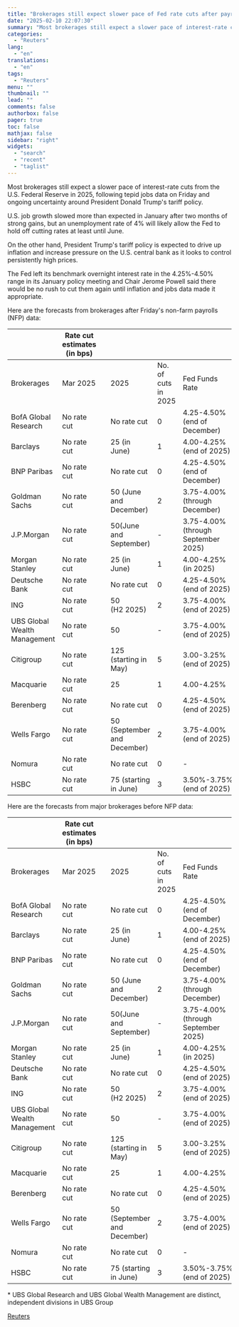 ```yaml
---
title: "Brokerages still expect slower pace of Fed rate cuts after payrolls data"
date: "2025-02-10 22:07:30"
summary: "Most brokerages still expect a slower pace of interest-rate cuts from the U.S. Federal Reserve in 2025, following tepid jobs data on Friday and ongoing uncertainty around President Donald Trump's tariff policy.U.S. job growth slowed more than expected in January after two months of strong gains, but an unemployment rate..."
categories:
  - "Reuters"
lang:
  - "en"
translations:
  - "en"
tags:
  - "Reuters"
menu: ""
thumbnail: ""
lead: ""
comments: false
authorbox: false
pager: true
toc: false
mathjax: false
sidebar: "right"
widgets:
  - "search"
  - "recent"
  - "taglist"
---
```


Most brokerages still expect a slower pace of interest-rate cuts from the U.S. Federal Reserve in 2025, following tepid jobs data on Friday and ongoing uncertainty around President Donald Trump's tariff policy.

U.S. job growth slowed more than expected in January after two months of strong gains, but an unemployment rate of 4% will likely allow the Fed to hold off cutting rates at least until June.

On the other hand, President Trump's tariff policy is expected to drive up inflation and increase pressure on the U.S. central bank as it looks to control persistently high prices.

The Fed left its benchmark overnight interest rate in the 4.25%-4.50% range in its January policy meeting and Chair Jerome Powell said there would be no rush to cut them again until inflation and jobs data made it appropriate.

Here are the forecasts from brokerages after Friday's non-farm payrolls (NFP) data:

|  | Rate cut estimates (in bps) | | | |  |
| --- | --- | --- | --- | --- | --- |
| Brokerages | Mar 2025 | | 2025 | No. of cuts in 2025 | Fed Funds Rate |
| BofA Global Research | No rate cut | | No rate cut | 0 | 4.25-4.50%(end of December) |
| Barclays | No rate cut | | 25 (in June) | 1 | 4.00-4.25% (end of 2025) |
| BNP Paribas | No rate cut | | No rate cut | 0 | 4.25-4.50%(end of December) |
| Goldman Sachs | No rate cut | | 50 (June and December) | 2 | 3.75-4.00% (through December) |
| J.P.Morgan | No rate cut | | 50(June and September) | - | 3.75-4.00% (through September 2025) |
| Morgan Stanley | No rate cut | | 25 (in June) | 1 | 4.00-4.25% (in 2025) |
| Deutsche Bank | No rate cut | | No rate cut | 0 | 4.25-4.50% (end of 2025) |
| ING | No rate cut | | 50 (H2 2025) | 2 | 3.75-4.00% (end of 2025) |
| UBS Global Wealth Management | No rate cut | | 50 | - | 3.75-4.00% (end of 2025) |
| Citigroup | No rate cut | | 125 (starting in May) | 5 | 3.00-3.25% (end of 2025) |
| Macquarie | No rate cut | | 25 | 1 | 4.00-4.25% |
| Berenberg | No rate cut | | No rate cut | 0 | 4.25-4.50% (end of 2025) |
| Wells Fargo | No rate cut | | 50 (September and December) | 2 | 3.75-4.00% (end of 2025) |
| Nomura | No rate cut | | No rate cut | 0 | - |
| HSBC | No rate cut | | 75 (starting in June) | 3 | 3.50%-3.75% (end of 2025) |

Here are the forecasts from major brokerages before NFP data:

|  | Rate cut estimates (in bps) | | | |  |
| --- | --- | --- | --- | --- | --- |
| Brokerages | Mar 2025 | | 2025 | No. of cuts in 2025 | Fed Funds Rate |
| BofA Global Research | No rate cut | | No rate cut | 0 | 4.25-4.50%(end of December) |
| Barclays | No rate cut | | 25 (in June) | 1 | 4.00-4.25% (end of 2025) |
| BNP Paribas | No rate cut | | No rate cut | 0 | 4.25-4.50%(end of December) |
| Goldman Sachs | No rate cut | | 50 (June and December) | 2 | 3.75-4.00% (through December) |
| J.P.Morgan | No rate cut | | 50(June and September) | - | 3.75-4.00% (through September 2025) |
| Morgan Stanley | No rate cut | | 25 (in June) | 1 | 4.00-4.25% (in 2025) |
| Deutsche Bank | No rate cut | | No rate cut | 0 | 4.25-4.50% (end of 2025) |
| ING | No rate cut | | 50 (H2 2025) | 2 | 3.75-4.00% (end of 2025) |
| UBS Global Wealth Management | No rate cut | | 50 | - | 3.75-4.00% (end of 2025) |
| Citigroup | No rate cut | | 125 (starting in May) | 5 | 3.00-3.25% (end of 2025) |
| Macquarie | No rate cut | | 25 | 1 | 4.00-4.25% |
| Berenberg | No rate cut | | No rate cut | 0 | 4.25-4.50% (end of 2025) |
| Wells Fargo | No rate cut | | 50 (September and December) | 2 | 3.75-4.00% (end of 2025) |
| Nomura | No rate cut | | No rate cut | 0 | - |
| HSBC | No rate cut | | 75 (starting in June) | 3 | 3.50%-3.75% (end of 2025) |

\* UBS Global Research and UBS Global Wealth Management are distinct, independent divisions in UBS Group

[Reuters](https://www.tradingview.com/news/reuters.com,2025:newsml_L4N3P10MT:0-brokerages-still-expect-slower-pace-of-fed-rate-cuts-after-payrolls-data/)

